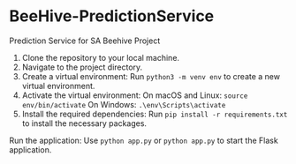 # BeeHive-PredictionService
Prediction Service for SA Beehive Project

1. Clone the repository to your local machine.
2. Navigate to the project directory.
3. Create a virtual environment:
Run ``` python3 -m venv env ``` to create a new virtual environment.
4. Activate the virtual environment:
On macOS and Linux: ``` source env/bin/activate ```
On Windows: ``` .\env\Scripts\activate ```
5. Install the required dependencies:
Run ``` pip install -r requirements.txt ``` to install the necessary packages.


Run the application:
Use ```python app.py``` or ```python app.py``` to start the Flask application.
